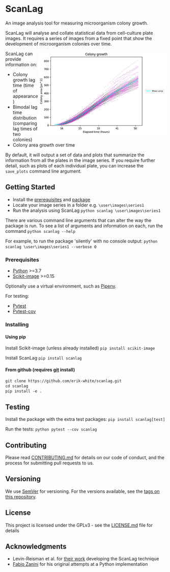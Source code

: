# ScanLag

An image analysis tool for measuring microorganism colony growth.

ScanLag will analyse and collate statistical data from cell-culture plate images. It requires a series of images from a fixed point that show the development of microorganism colonies over time.

<img align="right" src="docs/images/colony_growth_curve_small.png">

ScanLag can provide information on:
* Colony growth lag time (time of appearance)
* Bimodal lag time distribution (comparing lag times of two colonies)
* Colony area growth over time

By default, it will output a set of data and plots that summarize the information from all the plates in the image series. If you require further detail, such as plots of each individual plate, you can increase the `save_plots` command line argument.

## Getting Started

* Install the [prerequisites](#prerequisites) and [package](#installing)
* Locate your image series in a folder e.g. `\user\images\series1`
* Run the analysis using ScanLag `python scanlag \user\images\series1`

There are various command line arguments that can alter the way the package is run. To see a list of arguments and information on each, run the command `python scanlag --help`

For example, to run the package 'silently' with no console output: `python scanlag \user\images\series1 --verbose 0`

### Prerequisites

* [Python](https://www.python.org/) >=3.7
* [Scikit-image](https://scikit-image.org/) >=0.15

Optionally use a virtual environment, such as [Pipenv](https://github.com/pypa/pipenv).

For testing:
* [Pytest](https://pytest.org/)
* [Pytest-cov](https://github.com/pytest-dev/pytest-cov/)

### Installing

#### Using pip
Install Scikit-image (unless already installed)
`pip install scikit-image`

Install ScanLag
`pip install scanlag`

#### From github (requires [git](https://git-scm.com/) install)
```
git clone https://github.com/erik-white/scanlag.git
cd scanlag
pip install -e .
```

## Testing

Install the package with the extra test packages:
`pip install scanlag[test]`

Run the tests:
`python pytest --cov scanlag`

## Contributing

Please read [CONTRIBUTING.md](docs/CONTRIBUTING.md) for details on our code of conduct, and the process for submitting pull requests to us.

## Versioning

We use [SemVer](http://semver.org/) for versioning. For the versions available, see the [tags on this repository](https://github.com/your/project/tags).

## License

This project is licensed under the GPLv3 - see the [LICENSE.md](LICENSE.md) file for details

## Acknowledgments

* Levin-Reisman et al. for [their work](https://www.ncbi.nlm.nih.gov/pubmed/20676109) developing the ScanLag technique
* [Fabio Zanini](https://github.com/iosonofabio/) for his original attempts at a Python implementation
